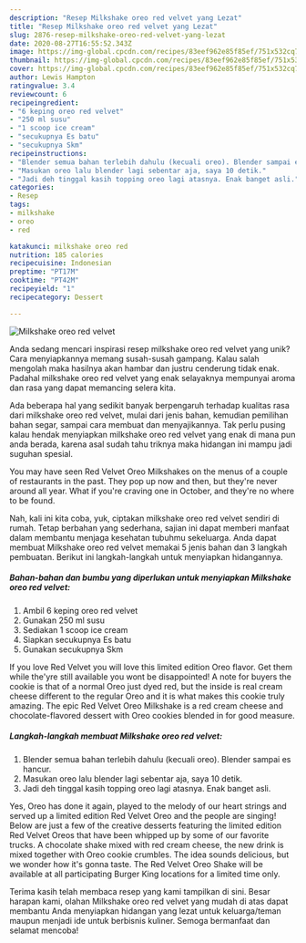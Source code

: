 ```yaml
---
description: "Resep Milkshake oreo red velvet yang Lezat"
title: "Resep Milkshake oreo red velvet yang Lezat"
slug: 2876-resep-milkshake-oreo-red-velvet-yang-lezat
date: 2020-08-27T16:55:52.343Z
image: https://img-global.cpcdn.com/recipes/83eef962e85f85ef/751x532cq70/milkshake-oreo-red-velvet-foto-resep-utama.jpg
thumbnail: https://img-global.cpcdn.com/recipes/83eef962e85f85ef/751x532cq70/milkshake-oreo-red-velvet-foto-resep-utama.jpg
cover: https://img-global.cpcdn.com/recipes/83eef962e85f85ef/751x532cq70/milkshake-oreo-red-velvet-foto-resep-utama.jpg
author: Lewis Hampton
ratingvalue: 3.4
reviewcount: 6
recipeingredient:
- "6 keping oreo red velvet"
- "250 ml susu"
- "1 scoop ice cream"
- "secukupnya Es batu"
- "secukupnya Skm"
recipeinstructions:
- "Blender semua bahan terlebih dahulu (kecuali oreo). Blender sampai es hancur."
- "Masukan oreo lalu blender lagi sebentar aja, saya 10 detik."
- "Jadi deh tinggal kasih topping oreo lagi atasnya. Enak banget asli."
categories:
- Resep
tags:
- milkshake
- oreo
- red

katakunci: milkshake oreo red 
nutrition: 185 calories
recipecuisine: Indonesian
preptime: "PT17M"
cooktime: "PT42M"
recipeyield: "1"
recipecategory: Dessert

---
```



![Milkshake oreo red velvet](https://img-global.cpcdn.com/recipes/83eef962e85f85ef/751x532cq70/milkshake-oreo-red-velvet-foto-resep-utama.jpg)

Anda sedang mencari inspirasi resep milkshake oreo red velvet yang unik? Cara menyiapkannya memang susah-susah gampang. Kalau salah mengolah maka hasilnya akan hambar dan justru cenderung tidak enak. Padahal milkshake oreo red velvet yang enak selayaknya mempunyai aroma dan rasa yang dapat memancing selera kita.

Ada beberapa hal yang sedikit banyak berpengaruh terhadap kualitas rasa dari milkshake oreo red velvet, mulai dari jenis bahan, kemudian pemilihan bahan segar, sampai cara membuat dan menyajikannya. Tak perlu pusing kalau hendak menyiapkan milkshake oreo red velvet yang enak di mana pun anda berada, karena asal sudah tahu triknya maka hidangan ini mampu jadi suguhan spesial.

You may have seen Red Velvet Oreo Milkshakes on the menus of a couple of restaurants in the past. They pop up now and then, but they&#39;re never around all year. What if you&#39;re craving one in October, and they&#39;re no where to be found.


Nah, kali ini kita coba, yuk, ciptakan milkshake oreo red velvet sendiri di rumah. Tetap berbahan yang sederhana, sajian ini dapat memberi manfaat dalam membantu menjaga kesehatan tubuhmu sekeluarga. Anda dapat membuat Milkshake oreo red velvet memakai 5 jenis bahan dan 3 langkah pembuatan. Berikut ini langkah-langkah untuk menyiapkan hidangannya.

<!--inarticleads1-->

##### Bahan-bahan dan bumbu yang diperlukan untuk menyiapkan Milkshake oreo red velvet:

1. Ambil 6 keping oreo red velvet
1. Gunakan 250 ml susu
1. Sediakan 1 scoop ice cream
1. Siapkan secukupnya Es batu
1. Gunakan secukupnya Skm


If you love Red Velvet you will love this limited edition Oreo flavor. Get them while the&#39;yre still available you wont be disappointed! A note for buyers the cookie is that of a normal Oreo just dyed red, but the inside is real cream cheese different to the regular Oreo and it is what makes this cookie truly amazing. The epic Red Velvet Oreo Milkshake is a red cream cheese and chocolate-flavored dessert with Oreo cookies blended in for good measure. 

<!--inarticleads2-->

##### Langkah-langkah membuat Milkshake oreo red velvet:

1. Blender semua bahan terlebih dahulu (kecuali oreo). Blender sampai es hancur.
1. Masukan oreo lalu blender lagi sebentar aja, saya 10 detik.
1. Jadi deh tinggal kasih topping oreo lagi atasnya. Enak banget asli.


Yes, Oreo has done it again, played to the melody of our heart strings and served up a limited edition Red Velvet Oreo and the people are singing! Below are just a few of the creative desserts featuring the limited edition Red Velvet Oreos that have been whipped up by some of our favorite trucks. A chocolate shake mixed with red cream cheese, the new drink is mixed together with Oreo cookie crumbles. The idea sounds delicious, but we wonder how it&#39;s gonna taste. The Red Velvet Oreo Shake will be available at all participating Burger King locations for a limited time only. 

Terima kasih telah membaca resep yang kami tampilkan di sini. Besar harapan kami, olahan Milkshake oreo red velvet yang mudah di atas dapat membantu Anda menyiapkan hidangan yang lezat untuk keluarga/teman maupun menjadi ide untuk berbisnis kuliner. Semoga bermanfaat dan selamat mencoba!
